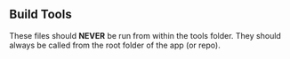 Build Tools
---

These files should **NEVER** be run from within the tools folder. They should always be called
from the root folder of the app (or repo).
